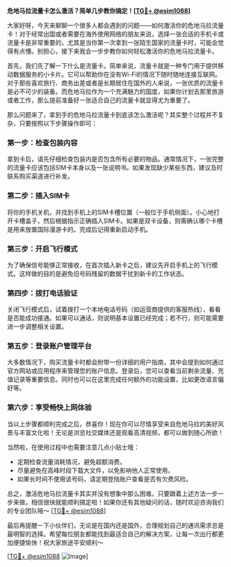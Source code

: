 **危地马拉流量卡怎么激活？简单几步教你搞定！[[TG💪+ @esim1088](https://t.me/s/esim1088)]**

大家好呀，今天来聊聊一个很多人都会遇到的问题——如何激活你的危地马拉流量卡！对于经常出国或者需要在海外使用网络的朋友来说，选择一张合适的手机卡或流量卡是非常重要的。尤其是当你第一次拿到一张陌生国家的流量卡时，可能会觉得有点懵。别担心，接下来我会一步步教你如何轻松激活你的危地马拉流量卡。

首先，我们先了解一下什么是流量卡。简单来说，流量卡就是一种专门用于提供移动数据服务的小卡片。它可以帮助你在没有Wi-Fi的情况下随时随地连接互联网。对于那些喜欢旅行、商务出差或者是长期居住在国外的人来说，一张优质的流量卡是必不可少的装备。而危地马拉作为一个充满魅力的国度，如果你计划去那里旅游或者工作，那么提前准备好一张适合自己的流量卡就显得尤为重要了。

那么问题来了，拿到手的危地马拉流量卡到底该怎么激活呢？其实整个过程并不复杂，只要按照以下步骤操作即可：

### 第一步：检查包装内容
拿到卡后，请先仔细检查包装内是否包含所有必要的物品。通常情况下，一张完整的流量卡应该包括SIM卡本身以及一张说明书。如果发现缺少某些东西，建议及时联系购买渠道进行补发。

### 第二步：插入SIM卡
将你的手机关机，并找到手机上的SIM卡槽位置（一般位于手机侧面）。小心地打开卡槽盖子，然后根据指示正确插入SIM卡。如果是双卡设备，则需确认哪个卡槽是用来放置国际漫游卡的。完成后记得重新启动手机。

### 第三步：开启飞行模式
为了确保信号能够正常接收，在首次插入新卡之后，建议先开启手机上的飞行模式。这样做的目的是避免旧号码残留的数据干扰到新卡的工作状态。

### 第四步：拨打电话验证
关闭飞行模式后，试着拨打一个本地电话号码（如运营商提供的客服热线），看看是否能成功接通。如果可以通话，则说明基本设置已经完成；若不行，则可能需要进一步调整相关设置。

### 第五步：登录账户管理平台
大多数情况下，购买流量卡时都会附带一份详细的用户指南，其中会提到如何通过官方网站或应用程序来管理您的账户信息。登录后，您可以查看当前剩余流量、充值记录等重要信息。同时也可以在这里完成任何额外的功能设置，比如更改语言偏好等。

### 第六步：享受畅快上网体验
当以上步骤都顺利完成之后，恭喜你！现在你可以尽情享受来自危地马拉的美好风景与丰富文化啦！无论是浏览社交媒体还是观看高清视频，都可以做到随心所欲！

当然啦，在使用过程中也需要注意几点小贴士哦：
- 定期检查流量消耗情况，避免超额消费。
- 尽量避免在高峰时段下载大文件，以免影响他人正常使用。
- 如果长时间不使用该号码，请定期登陆账户查看是否有欠费风险。

总之，激活危地马拉流量卡其实并没有想象中那么困难。只要跟着上述方法一步一步来做，相信很快就能顺利搞定啦！如果你还有其他疑问的话，随时欢迎咨询我们的专业团队哦～ [[TG💪+ @esim1088](https://t.me/s/esim1088)]

最后再提醒一下小伙伴们，无论是在国内还是国外，合理规划自己的通讯需求总是最明智的选择。希望每位朋友都能找到最适合自己的解决方案，让每一次出行都更加便捷愉快！祝大家旅途平安顺利～ 

[[TG💪+ @esim1088](https://t.me/s/esim1088) ![Image](https://i.postimg.cc/4NQfJmqS/Snipaste-2025-05-13-00-14-12.png)]